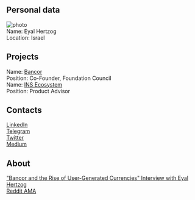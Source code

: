 ## Personal data
![photo](photo/eyal_hertzog.jpeg)  
Name: Eyal Hertzog   
Location: Israel  
## Projects 
Name: [Bancor](../projects/bancor.md)  
Position: Co-Founder, Foundation Council  
Name: [INS Ecosystem](../projects/ins_ecosystem.md)  
Position: Product Advisor
## Contacts
[LinkedIn](https://www.linkedin.com/in/hertzog/)  
[Telegram](https://t.me/Hertzog)  
[Twitter](https://twitter.com/eyal)  
[Medium](https://medium.com/@eyul)
## About
["Bancor and the Rise of User-Generated Currencies" Interview with Eyal Hertzog](https://epicenter.tv/episode/194/)  
[Reddit AMA](https://www.reddit.com/r/ArkEcosystem/comments/6e8rhy/ama_with_bancor_eyal_hertzog_eyal/)
